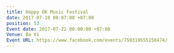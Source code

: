 ```yaml
---
title: Happy OK Music Festival
date: 2017-07-10 08:07:00 +07:00
position: 53
Event date: 2017-07-22 00:00:00 +07:00
Venue: Ba Vi
Event URL: https://www.facebook.com/events/750319555150474/
---
```


